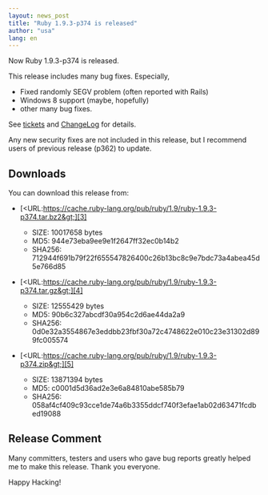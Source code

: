 ```yaml
---
layout: news_post
title: "Ruby 1.9.3-p374 is released"
author: "usa"
lang: en
---
```


Now Ruby 1.9.3-p374 is released.

This release includes many bug fixes. Especially,

* Fixed randomly SEGV problem (often reported with Rails)
* Windows 8 support (maybe, hopefully)
* other many bug fixes.

See [tickets][1] and [ChangeLog][2] for details.

Any new security fixes are not included in this release, but I recommend
users of previous release (p362) to update.

## Downloads

You can download this release from:

* [&lt;URL:https://cache.ruby-lang.org/pub/ruby/1.9/ruby-1.9.3-p374.tar.bz2&gt;][3]
  * SIZE: 10017658 bytes
  * MD5: 944e73eba9ee9e1f2647ff32ec0b14b2
  * SHA256:
    712944f691b79f22f655547826400c26b13bc8c9e7bdc73a4abea45d5e766d85

* [&lt;URL:https://cache.ruby-lang.org/pub/ruby/1.9/ruby-1.9.3-p374.tar.gz&gt;][4]
  * SIZE: 12555429 bytes
  * MD5: 90b6c327abcdf30a954c2d6ae44da2a9
  * SHA256:
    0d0e32a3554867e3eddbb23fbf30a72c4748622e010c23e31302d899fc005574

* [&lt;URL:https://cache.ruby-lang.org/pub/ruby/1.9/ruby-1.9.3-p374.zip&gt;][5]
  * SIZE: 13871394 bytes
  * MD5: c0001d5d36ad2e3e6a84810abe585b79
  * SHA256:
    058af4cf409c93cce1de74a6b3355ddcf740f3efae1ab02d63471fcdbed19088

## Release Comment

Many committers, testers and users who gave bug reports greatly helped
me to make this release. Thank you everyone.

Happy Hacking!



[1]: https://bugs.ruby-lang.org/projects/ruby-193/issues?set_filter=1&amp;status_id=5
[2]: http://svn.ruby-lang.org/repos/ruby/tags/v1_9_3_374/ChangeLog
[3]: https://cache.ruby-lang.org/pub/ruby/1.9/ruby-1.9.3-p374.tar.bz2
[4]: https://cache.ruby-lang.org/pub/ruby/1.9/ruby-1.9.3-p374.tar.gz
[5]: https://cache.ruby-lang.org/pub/ruby/1.9/ruby-1.9.3-p374.zip
